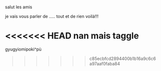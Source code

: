﻿salut les amis

je vais vous parler de .....
tout et de rien
voilà!!!

<<<<<<< HEAD
nan mais taggle
=======
gyugyiomipoki^pù
>>>>>>> c85ecbfcd2894400b1b16a9c6c6a97aaf0faba84
